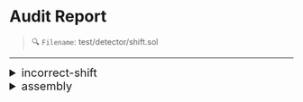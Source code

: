 # Audit Report

> 🔍 `Filename`: test/detector/shift.sol
---

<details>
<summary style='font-size: 20px;'>incorrect-shift</summary>
<div markdown='1'>

## Detect Results

| Detector | Impact | Confidence | Info |
|:---:|:---:|:---:|:---:|
| incorrect-shift | <span style='color:lightcoral'> High </span> | <span style='color:lightcoral'> High </span> | Bar.f() (test/detector/shift.sol#13-17) contains an incorrect shift operation: a = 8 >>' a (test/detector/shift.sol#15)
 |||


## Vulnerabiltiy in code:

```solidity
line 13:     function f() internal pure returns (uint a) {

```
 ---

 ```solidity
line 15:             a := sar(a, 8)

```
 ---

 When using shift operations in an assembly function, it is important to check for cases where the parameters are in the wrong order.

## Exploit scenario:


```solidity
contract C {
    function f() internal returns (uint a) {
        assembly {
            a := shr(a, 8)
        }
    }
}
```
`shr(a, 8)`: Shifts the bits of variable 'a' 8 positions to the right. In other words, it moves the value of 'a' 8 bits to the right.
`shr(8, a)`: Shifts the number 8 to the right by the number of bits in variable 'a'. This safely shifts 'a' to the right by 8 bits, regardless of its value.

`shl(a, 8)`: The variable a is being shifted. The result can vary depending on the value and bit length of a. If a has a sufficiently large value such that left-shifting it would exceed the bit length, unexpected values may occur.
`shl(8, a)`: The number 8 is a fixed value being used to perform the shift operation. Therefore, the result of the shift operation depends solely on the value of the variable a. Consequently, it's safe to perform an 8-bit left shift on a, regardless of its current value.

`sar(a, 8)`: This operation shifts the bits of variable `a` to the right, so the result depends on the current value of `a`.
`sar(8, a)`: This operation always performs a bitwise right shift by the constant value 8, regardless of the current value of variable `a`. Therefore, it provides predictable and consistent results.


## Recommendation:


In general, `sar(8, a)`, `shl(8, a)` and `shr(8, a)` can be more predictable and safer approaches. However, the choice of method may vary depending on the specific circumstances and the data being used. The decision should be made carefully, taking into account the requirements and goals of the program.
Furthermore, Solidity Yul code does not check for Overflow/Underflow, so you should write your code with these cases in mind and handle them appropriately.


## Reference:


- https://ethereum.stackexchange.com/questions/127538/right-shift-not-working-in-inline-assembly
- https://docs.soliditylang.org/en/v0.8.23/types.html#value-types:~:text=Before%20version%200.5.0%20a%20right%20shift%20x%20%3E%3E%20y%20for%20negative%20x%20was%20equivalent%20to%20the%20mathematical%20expression%20x%20/%202**y%20rounded%20towards%20zero%2C%20i.e.%2C%20right%20shifts%20used%20rounding%20up%20(towards%20zero)%20instead%20of%20rounding%20down%20(towards%20negative%20infinity).
- https://docs.soliditylang.org/en/v0.8.23/types.html#value-types:~:text=Overflow%20checks%20are%20never%20performed%20for%20shift%20operations%20as%20they%20are%20done%20for%20arithmetic%20operations.%20Instead%2C%20the%20result%20is%20always%20truncated.    
    

</details>

<details>
<summary style='font-size: 20px;'>assembly</summary>
<div markdown='1'>

## Detect Results

| Detector | Impact | Confidence | Info |
|:---:|:---:|:---:|:---:|
| assembly | <span style='color:skyblue'> Informational </span> | <span style='color:sandybrown'> Low </span> | Function Bar.f() (test/detector/shift.sol#13-17) uses inline-assembly
 |||


## Vulnerabiltiy in code:

```solidity
line 13:     function f() internal pure returns (uint a) {

```
 ---

 
<details> 
    <summary style='font-size: 18px;color:pink;'> 💡 What is Inline Assembly? </summary><br />
    
`inline-assembly` allows for direct interaction with the EVM, providing a level of control and precision that is not achievable at a high-level.

Specifically, it enables you to adjust gas usage and access specific EVM features. In Solidity, you can write `inline-assembly` using the intermediate language Yul, which is designed to compile into EVM bytecode. 

It is written in the following form:

```solidity
assembly{ ... }
```

</details>
<br />

Typically, the Solidity compiler performs checks to ensure that memory is well-defined and safe. However, when using `inline-assembly`, you can bypass the compiler's checks, potentially leading to memory manipulation.


## Exploit scenario:


```solidity
contract VulnerableContract {
    uint8 public balance;

    function deposit(uint8 amount) public {
        assembly {
            sstore(balance.slot, add(sload(balance.slot), amount))
        }
    }

    function withdraw(uint8 amount) public {
        require(amount <= balance, "Insufficient balance");
        assembly {
            sstore(balance.slot, sub(sload(balance.slot), amount))
        }
    }
}
```


In the `deposit` function, the `add` assembly instruction is used to add `amount` to the `balance`. 
If the `balance` is close to its maximum value, such as 255, an overflow can occur when attempting to add more, causing the `balance` to wrap around unexpectedly and decrease.


## Recommendation:

Be cautious when using `inline assembly.`

## Reference:


- https://medium.com/@ac1d_eth/technical-exploration-of-inline-assembly-in-solidity-b7d2b0b2bda8
- [https://solidity-kr.readthedocs.io/ko/latest/assembly.html#:~:text=Inline assembly is a way to access the Ethereum Virtual Machine at a low level. This bypasses several important safety features and checks of Solidity. You should only use it for tasks that need it%2C and only if you are confident with using it](https://solidity-kr.readthedocs.io/ko/latest/assembly.html#:~:text=Inline%20assembly%20is%20a%20way%20to%20access%20the%20Ethereum%20Virtual%20Machine%20at%20a%20low%20level.%20This%20bypasses%20several%20important%20safety%20features%20and%20checks%20of%20Solidity.%20You%20should%20only%20use%20it%20for%20tasks%20that%20need%20it%2C%20and%20only%20if%20you%20are%20confident%20with%20using%20it).    
    

</details>

